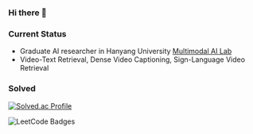 ### Hi there 👋

### Current Status
- Graduate AI researcher in Hanyang University [Multimodal AI Lab](https://sites.google.com/view/hyu-mm)
- Video-Text Retrieval, Dense Video Captioning, Sign-Language Video Retrieval

  
### Solved
[![Solved.ac Profile](http://mazassumnida.wtf/api/v2/generate_badge?boj=mnju5026)](https://solved.ac/mnju5026/)


<img src="https://leetcode-badge-showcase.vercel.app/api?username={mnju5026}" alt="LeetCode Badges" />

